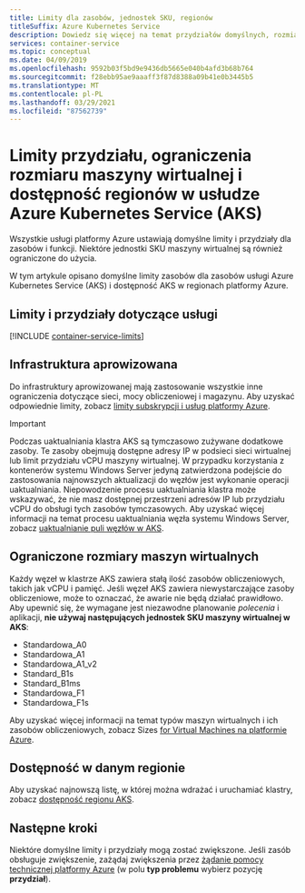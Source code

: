 ```yaml
---
title: Limity dla zasobów, jednostek SKU, regionów
titleSuffix: Azure Kubernetes Service
description: Dowiedz się więcej na temat przydziałów domyślnych, rozmiarów SKU maszyn wirtualnych z ograniczeniami i dostępności regionów usługi Azure Kubernetes Service (AKS).
services: container-service
ms.topic: conceptual
ms.date: 04/09/2019
ms.openlocfilehash: 9592b03f5bd9e9436db5665e040b4afd3b68b764
ms.sourcegitcommit: f28ebb95ae9aaaff3f87d8388a09b41e0b3445b5
ms.translationtype: MT
ms.contentlocale: pl-PL
ms.lasthandoff: 03/29/2021
ms.locfileid: "87562739"
---
```

# <a name="quotas-virtual-machine-size-restrictions-and-region-availability-in-azure-kubernetes-service-aks"></a>Limity przydziału, ograniczenia rozmiaru maszyny wirtualnej i dostępność regionów w usłudze Azure Kubernetes Service (AKS)

Wszystkie usługi platformy Azure ustawiają domyślne limity i przydziały dla zasobów i funkcji. Niektóre jednostki SKU maszyny wirtualnej są również ograniczone do użycia.

W tym artykule opisano domyślne limity zasobów dla zasobów usługi Azure Kubernetes Service (AKS) i dostępność AKS w regionach platformy Azure.

## <a name="service-quotas-and-limits"></a>Limity i przydziały dotyczące usługi

[!INCLUDE [container-service-limits](../../includes/container-service-limits.md)]

## <a name="provisioned-infrastructure"></a>Infrastruktura aprowizowana

Do infrastruktury aprowizowanej mają zastosowanie wszystkie inne ograniczenia dotyczące sieci, mocy obliczeniowej i magazynu. Aby uzyskać odpowiednie limity, zobacz [limity subskrypcji i usług platformy Azure](../azure-resource-manager/management/azure-subscription-service-limits.md).

> [!IMPORTANT]
> Podczas uaktualniania klastra AKS są tymczasowo zużywane dodatkowe zasoby. Te zasoby obejmują dostępne adresy IP w podsieci sieci wirtualnej lub limit przydziału vCPU maszyny wirtualnej. W przypadku korzystania z kontenerów systemu Windows Server jedyną zatwierdzona podejście do zastosowania najnowszych aktualizacji do węzłów jest wykonanie operacji uaktualniania. Niepowodzenie procesu uaktualniania klastra może wskazywać, że nie masz dostępnej przestrzeni adresów IP lub przydziału vCPU do obsługi tych zasobów tymczasowych. Aby uzyskać więcej informacji na temat procesu uaktualniania węzła systemu Windows Server, zobacz [uaktualnianie puli węzłów w AKS][nodepool-upgrade].

## <a name="restricted-vm-sizes"></a>Ograniczone rozmiary maszyn wirtualnych

Każdy węzeł w klastrze AKS zawiera stałą ilość zasobów obliczeniowych, takich jak vCPU i pamięć. Jeśli węzeł AKS zawiera niewystarczające zasoby obliczeniowe, może to oznaczać, że awarie nie będą działać prawidłowo. Aby upewnić się, że wymagane jest niezawodne planowanie *polecenia* i aplikacji, **nie używaj następujących jednostek SKU maszyny wirtualnej w AKS**:

- Standardowa_A0
- Standardowa_A1
- Standardowa_A1_v2
- Standard_B1s
- Standard_B1ms
- Standardowa_F1
- Standardowa_F1s

Aby uzyskać więcej informacji na temat typów maszyn wirtualnych i ich zasobów obliczeniowych, zobacz Sizes [for Virtual Machines na platformie Azure][vm-skus].

## <a name="region-availability"></a>Dostępność w danym regionie

Aby uzyskać najnowszą listę, w której można wdrażać i uruchamiać klastry, zobacz [dostępność regionu AKS][region-availability].

## <a name="next-steps"></a>Następne kroki

Niektóre domyślne limity i przydziały mogą zostać zwiększone. Jeśli zasób obsługuje zwiększenie, zażądaj zwiększenia przez [żądanie pomocy technicznej platformy Azure][azure-support] (w polu **typ problemu** wybierz pozycję **przydział**).

<!-- LINKS - External -->
[azure-support]: https://ms.portal.azure.com/#blade/Microsoft_Azure_Support/HelpAndSupportBlade/newsupportrequest
[region-availability]: https://azure.microsoft.com/global-infrastructure/services/?products=kubernetes-service

<!-- LINKS - Internal -->
[vm-skus]: ../virtual-machines/sizes.md
[nodepool-upgrade]: use-multiple-node-pools.md#upgrade-a-node-pool

